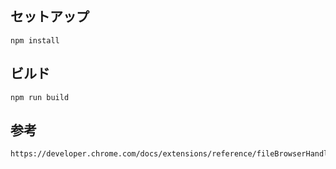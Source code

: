 ## セットアップ
```
npm install
```

## ビルド

```
npm run build
```


## 参考

```
https://developer.chrome.com/docs/extensions/reference/fileBrowserHandler/
```
